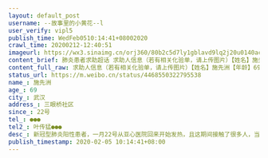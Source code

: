 ```yaml
---
layout: default_post
username: --故事里的小黄花--l
user_verify: vipl5
publish_time: WedFeb0510:14:41+08002020
crawl_time: 20200212-12:40:51
imageurl: https://wx3.sinaimg.cn/orj360/80b2c5d7ly1gblavd9lq2j20u0140acx.jpg,https://wx3.sinaimg.cn/orj360/80b2c5d7ly1gblavdhywmj20u0140q62.jpg
content_brief: 肺炎患者求助超话 求助人信息（若有相关化验单，请上传图片）【姓名】施先洲【年龄】69【所在城市】武汉【所在小区、社区】三眼桥社区【患病时间】22号【联系方式】●●●【其他紧急联系人】叶传猛●●●【病情描述】 新冠型肺炎阳性患者，一月22号从亚心医院回来开始发热，且 ...全文
content_full_raw: 求助人信息（若有相关化验单，请上传图片）【姓名】施先洲【年龄】69【所在城市】武汉【所在小区、社区】三眼桥社区【患病时间】22号【联系方式】●●●【其他紧急联系人】叶传猛●●●【病情描述】新冠型肺炎阳性患者，一月22号从亚心医院回来开始发热，且这期间接触了很多人，当时社区有量体温，一直无法确诊，并伴有发热，直到昨天去医院才确诊为阳性反应！社区医院不接诊，定点医院不接收
status_url: https://m.weibo.cn/status/4468550322795538
name_: 施先洲
age_: 69
city_: 武汉
address_: 三眼桥社区
since_: 22号
tel_: ●●●
tel2_: 叶传猛●●●
desc_: 新冠型肺炎阳性患者，一月22号从亚心医院回来开始发热，且这期间接触了很多人，当时社区有量体温，一直无法确诊，并伴有发热，直到昨天去医院才确诊为阳性反应！社区医院不接诊，定点医院不接收
publish_timestamp: 2020-02-05 10:14:41+08:00
---
```

